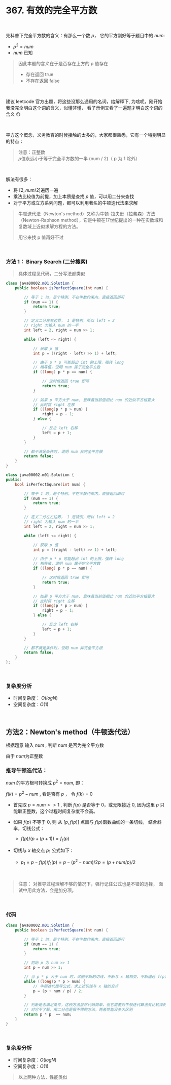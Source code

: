 #  367. 有效的完全平方数

&nbsp;

先科普下完全平方数的含义：有那么一个数 $p$， 它的平方刚好等于题目中的 $num$: 

- $p ^ 2 = num$​​
- $num$ 已知

> 因此本题的含义在于是否存在上方的 p 值存在
>
> - 存在返回 true
> - 不存在返回 false

&nbsp;

建议 leetcode 官方出题，将这些没那么通用的名词，给解释下, 为啥呢，刚开始我没完全明白这个词的含义，似懂非懂， 看了示例又看了一遍题才明白这个词的含义 😓

&nbsp;

平方这个概念，义务教育的时候接触的太多的，大家都很熟悉，它有一个特别明显的特点：

>  注意：正整数 $p$​​ 值永远小于等于完全平方数的一半 (num / 2)（ p 为 1 除外）

&nbsp;



解法有很多： 

- 将 $[2, num/ 2]$​ 遍历一遍
- 乘法比较值为前提，加上本质是查找 $p$ 值，可以用二分来查找
- 对于平方或立方系列问题，都可以利用著名的牛顿迭代法来求解

> 牛顿迭代法（Newton's method）又称为牛顿-拉夫逊（拉弗森）方法（Newton-Raphson method），它是牛顿在17世纪提出的一种在实数域和复数域上近似求解方程的方法。
>
> 用它来找 p 值再好不过

&nbsp;

### 方法 1： Binary Search (二分搜索)

> 具体过程见代码，二分写法都类似

```java
class java00002.m01.Solution {
    public boolean isPerfectSquare(int num) {

        // 等于 1 时，是个特例，不在半数约束内，直接返回即可
        if (num == 1) {
            return true;
        }

        // 定义二分左右边界， 1 是特例，所以 left = 2
        // right 为输入 num 的一半
        int left = 2, right = num >> 1;

        while (left <= right) {

            // 获取 p 值
            int p = ((right - left) >> 1) + left;

            // 由于 p * p 可能超出 int 的上限，强转 long
            // 相等值，说明 num 属于完全平方数
            if ((long) p * p == num) {

                // 这时候返回 true 即可
                return true;
            }

            // 如果 p 平方大于 num, 意味着当前值相比 num 的近似平方根要大
            // 此时将 right 左移
            if ((long)p * p > num) {
                right = p - 1;
            } else {

                // 反之 left 右移
                left = p + 1;
            }
        }

        // 都不满足条件时，说明 num 非完全平方根
        return false;
    }
}
```

```c++ []
class java00002.m01.Solution {
public:
    bool isPerfectSquare(int num) {

        // 等于 1 时，是个特例，不在半数约束内，直接返回即可
        if (num == 1) {
            return true;
        }

        // 定义二分左右边界， 1 是特例，所以 left = 2
        // right 为输入 num 的一半
        int left = 2, right = num >> 1;

        while (left <= right) {

            // 获取 p 值
            int p = ((right - left) >> 1) + left;

            // 由于 p * p 可能超出 int 的上限，强转 long
            // 相等值，说明 num 属于完全平方数
            if ((long) p * p == num) {

                // 这时候返回 true 即可
                return true;
            }

            // 如果 p 平方大于 num, 意味着当前值相比 num 的近似平方根要大
            // 此时将 right 左移
            if ((long)p * p > num) {
                right = p - 1;
            } else {

                // 反之 left 右移
                left = p + 1;
            }
        }

        // 都不满足条件时，说明 num 非完全平方根
        return false;
    }
};
```



&nbsp;

### **复杂度分析**

- 时间复杂度： $O(logN)$​
- 空间复杂度：$O(1)$

&nbsp;

## 方法2：Newton's method（牛顿迭代法）

根据题意 输入 $num$ , 判断 $num$ 是否为完全平方数

由于 $num$​ 为正整数

### 推导牛顿迭代法： 

$num$ 的平方根可转换成 $p^2 = num$, 即：

$f(k) = p^2 - num$ ,  看是否有 $p$ ， 令 $f(k) = 0$​  

- 首先取 $p = num >> 1$ , 判断 $f(p)$ 是否等于 $0$，或无限接近 $0$, 因为这里 $p$ 只能取正整数，这个过程时间复杂度不会高。 

- 如果 $f(p)$ 不等于 $0$, 则 从 $[p, f(p)]$ 点画与 $f(p)$​ 函数曲线的一条切线， 结合斜率，切线公式： 
  - $f(p) / (p + (p + 1)) = f_1(p)$
- 切线与 $x$ 轴交点 $p_1$​​ 公式如下： 
  - $p_1 = p - f(p) / f_1(p) = p - (p^2 - num) / 2p = (p + num/p) / 2$​​​

&nbsp;



> 注意： 对推导过程理解不够的情况下，强行记住公式也是不错的选择， 面试中用此方法，会是加分项。

&nbsp;

### 代码

```java
class java00002.m01.Solution {
    public boolean isPerfectSquare(int num) {

        // 等于 1 时，是个特例，不在半数约束内，直接返回即可
        if (num == 1) {
            return true;
        }

        // 初始 p 为 num >> 1
        int p = num >> 1;

        // 当 p * p 大于 num 时，试图不断的切线，不断与 x 轴相交，不断逼近 f(p) = 0 时的， p 值
        while ((long)p * p > num) {
            // 牛顿迭代推导公式，求上述切线与 x 轴的交点
            p = (p + num / p) / 2;
        }

        // 判断是否满足条件，这种方法虽然代码简单，但它需要对牛顿迭代算法有比较深的认识，才可能将它推导出来
        // 对它不了解，用二分也是很不错的方法，两者性能没多大区别
        return p * p  == num;
    }
}
```

&nbsp;

### **复杂度分析**

- 时间复杂度：$O(logN)$
- 空间复杂度：$O(1)$​

> 以上两种方法，性能类似